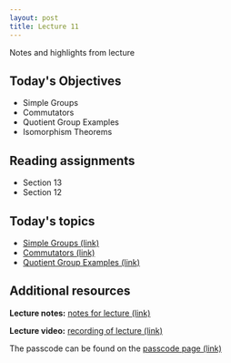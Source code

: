 ```yaml
---
layout: post
title: Lecture 11
---
```


Notes and highlights from lecture

## Today's Objectives

* Simple Groups
* Commutators
* Quotient Group Examples
* Isomorphism Theorems

## Reading assignments

* Section 13
* Section 12

## Today's topics
* <a target="_parent" href="https://wcasper.github.io/math407spring2021/topics/simple-groups.html">Simple Groups (link)</a>
* <a target="_parent" href="https://wcasper.github.io/math407spring2021/topics/commutators.html">Commutators (link)</a>
* <a target="_parent" href="https://wcasper.github.io/math407spring2021/topics/quotient-group-examples.html">Quotient Group Examples (link)</a>

## Additional resources

**Lecture notes:** <a target="_parent" href="https://wcasper.github.io/math407spring2021/extras/notes/407-lecture11.pdf">notes for lecture (link)</a>


**Lecture video:** <a target="_parent" href="https://fullerton.zoom.us/rec/share/F-x_RQelbLVUczyZzms7ZhE2EC4dBfuJJxV6icz1ZhbsPQHt5dkJ1GrxCaniX0_W.c1i96ICIWy6c4P8H">recording of lecture (link)</a>

The passcode can be found on the <a target="_parent" href="https://csufullerton.instructure.com/courses/3087997/pages/video-lecture-keys">passcode page (link)</a>






